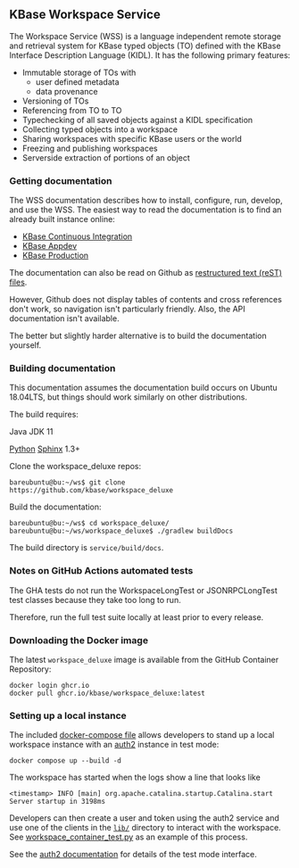 ## KBase Workspace Service

The Workspace Service (WSS) is a language independent remote storage
and retrieval system for KBase typed objects (TO) defined with the KBase
Interface Description Language (KIDL). It has the following primary features:

* Immutable storage of TOs with
  * user defined metadata
  * data provenance
* Versioning of TOs
* Referencing from TO to TO
* Typechecking of all saved objects against a KIDL specification
* Collecting typed objects into a workspace
* Sharing workspaces with specific KBase users or the world
* Freezing and publishing workspaces
* Serverside extraction of portions of an object

### Getting documentation

The WSS documentation describes how to install, configure, run, develop, and
use the WSS. The easiest way to read the documentation is to find an already
built instance online:

* [KBase Continuous Integration](https://ci.kbase.us/services/ws/docs/)
* [KBase Appdev](https://appdev.kbase.us/services/ws/docs/)
* [KBase Production](https://kbase.us/services/ws/docs/)

The documentation can also be read on Github as
[restructured text (reST) files](https://github.com/kbase/workspace_deluxe/tree/master/docsource).

However, Github does not display tables of contents and cross references don't
work, so navigation isn't particularly friendly. Also, the API documentation
isn't available.

The better but slightly harder alternative is to build the documentation
yourself.

### Building documentation

This documentation assumes the documentation build occurs on Ubuntu 18.04LTS,
but things should work similarly on other distributions.

The build requires:

Java JDK 11

[Python](https://www.python.org) [Sphinx](http://sphinx-doc.org/) 1.3+

Clone the workspace_deluxe repos:

    bareubuntu@bu:~/ws$ git clone https://github.com/kbase/workspace_deluxe

Build the documentation:

    bareubuntu@bu:~/ws$ cd workspace_deluxe/
    bareubuntu@bu:~/ws/workspace_deluxe$ ./gradlew buildDocs

The build directory is `service/build/docs`.

### Notes on GitHub Actions automated tests

The GHA tests do not run the WorkspaceLongTest or JSONRPCLongTest test classes
because they take too long to run.

Therefore, run the full test suite locally at least prior to every release.

### Downloading the Docker image

The latest `workspace_deluxe` image is available from the GitHub Container Repository:

    docker login ghcr.io
    docker pull ghcr.io/kbase/workspace_deluxe:latest

### Setting up a local instance

The included [docker-compose file](docker-compose.yml) allows developers to stand up a local
workspace instance with an [auth2](http://github.com/kbase/auth2) instance in test mode:

    docker compose up --build -d

The workspace has started when the logs show a line that looks like

    <timestamp> INFO [main] org.apache.catalina.startup.Catalina.start Server startup in 3198ms

Developers can then create a user and token using the auth2 service and use one of the clients
in the [`lib/`](lib/) directory to interact with the workspace. See
[workspace_container_test.py](scripts/workspace_container_test.py) as an example of this process.

See the [auth2 documentation](http://github.com/kbase/auth2) for details of the test mode
interface.
